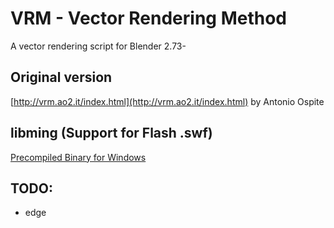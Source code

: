 # VRM - Vector Rendering Method
A vector rendering script for Blender 2.73-

## Original version
[http://vrm.ao2.it/index.html](http://vrm.ao2.it/index.html) by Antonio Ospite

## libming (Support for Flash .swf)
[Precompiled Binary for Windows](https://github.com/devil-tamachan/libming/releases)

## TODO:
 - edge